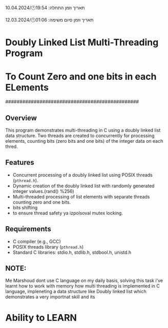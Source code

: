 תאריך וזמן התחלה:  19:54🕛/10.04.2024

תאריך וזמן סיום משימה:  01:06🕛/12.03.2024



# Doubly Linked List Multi-Threading Program  #
# To Count Zero and one bits in each ELements #
###############################################

## Overview
This program demonstrates multi-threading in C using a doubly linked list data structure. 
Two threads are created to concurrently  for processing  elements, counting   bits 
(zero bits and one bits) of the integer data on each thred.

## Features
- Concurrent processing of a doubly linked list using POSIX threads (`pthread.h`).
- Dynamic creation of the doubly linked list with randomly generated integer values.(rand() %256)
- Multi-threaded processing of list elements with separate threads counting zero and one bits.
- bits shifting 
- to ensure thread safety ya izpolsoval mutex locking.

  
## Requirements
- C compiler (e.g., GCC)
- POSIX threads library (`pthread.h`)
- Standard C libraries: stdio.h, stdlib.h, stdbool.h, unistd.h

  
## **NOTE**:
  Me Marshoud dont use C language on my daily basis, solving this task i've learnt how to work with memory
  how multi threading is implemented in C language, impleneting a data structure like Doubly linked list
  which demonstrates a very importnat skill and its 
  # Ability to LEARN
